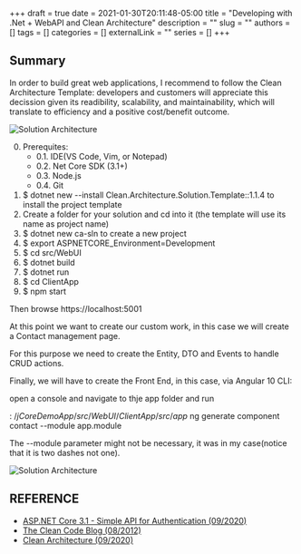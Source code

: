+++ 
draft = true
date = 2021-01-30T20:11:48-05:00
title = "Developing with .Net + WebAPI and Clean Architecture"
description = ""
slug = ""
authors = []
tags = []
categories = []
externalLink = ""
series = []
+++

## Summary

In order to build great web applications, I recommend to follow the Clean Architecture Template: developers and customers will appreciate this decission given its readibility, scalability, and maintainability, which will translate to efficiency and a positive cost/benefit outcome.

![Solution Architecture](/images/CA.png)


0. Prerequites:
    * 0.1. IDE(VS Code, Vim, or Notepad)
    * 0.2. Net Core SDK (3.1+)
    * 0.3. Node.js
    * 0.4. Git	
1. $ dotnet new --install Clean.Architecture.Solution.Template::1.1.4 to install the project template
2. Create a folder for your solution and cd into it (the template will use its name as project name)
3. $ dotnet new ca-sln to create a new project
4. $ export ASPNETCORE_Environment=Development
5. $ cd src/WebUI
6. $ dotnet build
7. $ dotnet run
8. $ cd ClientApp
9. $ npm start

Then browse https://localhost:5001

At this point we want to create our custom work, in this case we will create a Contact management page.

For this purpose we need to create the Entity, DTO and Events to handle CRUD actions. 

Finally, we will have to create the Front End, in this case, via Angular 10 CLI:

 open a console and navigate to thje app folder and run

 $:~/jCoreDemoApp/src/WebUI/ClientApp/src/app$ ng generate component contact --module app.module

The --module parameter might not be necessary, it was in my case(notice that it is  two dashes not one).


![Solution Architecture](/images/dependency_diagramX.png)

## REFERENCE
* [ASP.NET Core 3.1 - Simple API for Authentication (09/2020)](https://jasonwatmore.com/post/2019/10/14/aspnet-core-3-simple-api-for-authentication-registration-and-user-management)
* [The Clean Code Blog (08/2012)](http://blog.cleancoder.com/uncle-bob/2012/08/13/the-clean-architecture.html)
* [Clean Architecture (09/2020)](https://github.com/jasontaylordev/CleanArchitecture)




